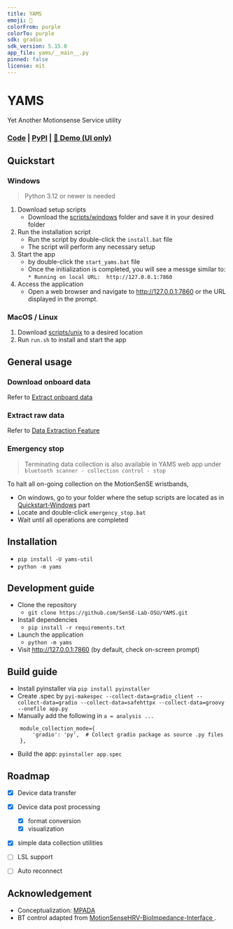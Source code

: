 ```yaml
---
title: YAMS
emoji: 🍠
colorFrom: purple
colorTo: purple
sdk: gradio
sdk_version: 5.15.0
app_file: yams/__main__.py
pinned: false
license: mit
---
```


# YAMS
Yet Another Motionsense Service utility

### [Code](https://github.com/SenSE-Lab-OSU/YAMS) | [PyPI](https://pypi.org/project/yams-util/) | [🤗 Demo (UI only)](https://huggingface.co/spaces/Oink8154/YAMS)

## Quickstart

### Windows

> Python 3.12 or newer is needed

1. Download setup scripts
    - Download the [scripts/windows](scripts/windows) folder and save it in your desired folder
2. Run the installation script
    - Run the script by double-click the `install.bat` file
    - The script will perform any necessary setup
3. Start the app
    - by double-click the `start_yams.bat` file
    - Once the initialization is completed, you will see a messge similar to: `* Running on local URL:  http://127.0.0.1:7860`
4. Access the application
    - Open a web browser and navigate to http://127.0.0.1:7860 or the URL displayed in the prompt.

### MacOS / Linux

1. Download [scripts/unix](scripts/unix) to a desired location
2. Run `run.sh` to install and start the app

## General usage

### Download onboard data

Refer to [Extract onboard data](doc/file_download.md)

### Extract raw data

Refer to [Data Extraction Feature](doc/data_extraction.md)

### Emergency stop

> Terminating data collection is also available in YAMS web app under `bluetooth scanner - collection control - stop`

To halt all on-going collection on the MotionSenSE wristbands, 

- On windows, go to your folder where the setup scripts are located as in [Quickstart-Windows](#quickstart) part
- Locate and double-click `emergency_stop.bat`
- Wait until all operations are completed


## Installation

- `pip install -U yams-util`
- `python -m yams`

## Development guide

- Clone the repository
    - `git clone https://github.com/SenSE-Lab-OSU/YAMS.git`
- Install dependencies 
    - `pip install -r requirements.txt`
- Launch the application
    - `python -m yams`
- Visit http://127.0.0.1:7860 (by default, check on-screen prompt)

## Build guide

- Install pyinstaller via `pip install pyinstaller`
- Create .spec by `pyi-makespec --collect-data=gradio_client --collect-data=gradio --collect-data=safehttpx --collect-data=groovy --onefile app.py`
- Manually add the following in `a = analysis ...`

```
    module_collection_mode={
        'gradio': 'py',  # Collect gradio package as source .py files
    },
```
- Build the app: `pyinstaller app.spec`


## Roadmap

- [x] Device data transfer
- [x] Device data post processing
    - [x] format conversion
    - [x] visualization
- [x] simple data collection utilities
- [ ] LSL support
- [ ] Auto reconnect


## Acknowledgement

- Conceptualization: [MPADA](https://github.com/yuyichang/mpada)
- BT control adapted from [MotionSenseHRV-BioImpedance-Interface
](https://github.com/SenSE-Lab-OSU/MotionSenseHRV-BioImpedance-Interface).